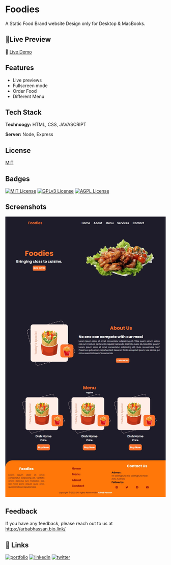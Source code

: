 
# Foodies

A Static Food Brand website Design only for Desktop & MacBooks.


## 🔗Live Preview
🔗 [Live Demo](https://arbabhassan1.github.io/Food-Website/)



## Features


- Live previews
- Fullscreen mode
- Order Food
- Different Menu


## Tech Stack

**Technoogy:** HTML, CSS, JAVASCRIPT

**Server:** Node, Express


## License

[MIT](https://choosealicense.com/licenses/mit/)


## Badges


[![MIT License](https://img.shields.io/badge/License-MIT-green.svg)](https://choosealicense.com/licenses/mit/)
[![GPLv3 License](https://img.shields.io/badge/License-GPL%20v3-yellow.svg)](https://opensource.org/licenses/)
[![AGPL License](https://img.shields.io/badge/license-AGPL-blue.svg)](http://www.gnu.org/licenses/agpl-3.0)


## Screenshots

![App Screenshot](https://raw.githubusercontent.com/arbabhassan1/Food-Website/master/Resources/WEB%20Screenshoot.jpeg)


## Feedback

If you have any feedback, please reach out to us at https://arbabhassan.bio.link/


## 🔗 Links
[![portfolio](https://img.shields.io/badge/my_portfolio-000?style=for-the-badge&logo=ko-fi&logoColor=white)](https://arbabhassan.bio.link//)
[![linkedin](https://img.shields.io/badge/linkedin-0A66C2?style=for-the-badge&logo=linkedin&logoColor=white)](https://www.linkedin.com/in/arbabhassan1/)
[![twitter](https://img.shields.io/badge/twitter-1DA1F2?style=for-the-badge&logo=twitter&logoColor=white)](https://twitter.com/_arbabhassan/)